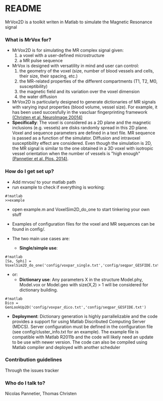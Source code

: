 # README #

MrVox2D is a toolkit writen in Matlab to simulate the Magnetic Resonance 
signal


### What is MrVox for? ###

* MrVox2D is for simulating the MR complex signal given:
    1. a voxel with a user-defined microstructure
    2. a MR pulse sequence  
* MrVox is designed with versatility in mind and user can control:
    1. the geometry of the voxel (size, number of blood vessels and cells, their size, their spacing, etc.)
    2. the MR-related properties of the different compartments (T1, T2, M0, susceptibility)
    3. the magnetic field and its variation over the voxel dimension
    4. the water diffusion  
* MrVox2D is particularly designed to generate dictionaries of MR signals with varying input properties (blood volume, vessel size). 
For example, it has been used succesfully in the vascluar fingerprinting framework 
[(Christen et al. NeuroImage 20014)](http://www.sciencedirect.com/science/article/pii/S1053811913012019)
* **Specifically**: The voxel is considered as a 2D plane and the magnetic inclusions (e.g. vessels) are disks randomly spread in this 2D plane. Voxel and sequence parameters are defined in a text file. MR sequence is passed as a function of the simulator. Diffusion and intravoxel susceptibility effect are considered. Even though the simulation is 2D, the MR signal is similar to the one obtained in a 3D voxel with isotropic vessel orientation when the number of vessels is "high enough" [(Pannetier et al. Plos. 2014)](http://journals.plos.org/plosone/article?id=10.1371/journal.pone.0057636).

### How do I get set up? ###

* Add mrvox/ to your matlab path
* run example to check if everything is working:
```
#!matlab
>>example
```
* open example.m and VoxelSim2D_do_one to start tinkering your own stuff
* Examples of configuration files for the voxel and MR sequences can be found in config/.
* The two main use cases are:

    * **Single/simple use**:
```
#!matlab
[Sa, Sphi] = VoxelSim2D_do_one('config/voxpar_single.txt','config/seqpar_GESFIDE.txt')
```

* or:
    * **Dictionary use**: Any parameters X in the structure Model.phy, Model.vox or Model.geo with size(X,2) > 1 will be considered for dictionary building.
```
#!matlab
Dico = GenLookUp2D('config/voxpar_dico.txt','config/seqpar_GESFIDE.txt')
```

* **Deployment**: Dictionary generation is highly parrallelizable and the code
provides a support for using Matlab Discributed Computing Server (MDCS). Server
configuration must be defined in the configuration file (see config/cluster_info.txt for an example).
The example file is compatible with Matlab R2011b and the code will likely need an update
to be use with newer version. The code can also be compiled using Matlab compiler and deployed with another scheduler


### Contribution guidelines ###

Through the issues tracker 

### Who do I talk to? ###

Nicolas Pannetier, Thomas Christen